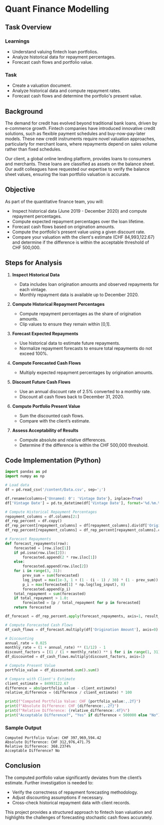# Quant Finance Modelling

## Task Overview

### Learnings
- Understand valuing fintech loan portfolios.
- Analyze historical data for repayment percentages.
- Forecast cash flows and portfolio value.

### Task
- Create a valuation document.
- Analyze historical data and compute repayment rates.
- Forecast cash flows and determine the portfolio's present value.

## Background

The demand for credit has evolved beyond traditional bank loans, driven by e-commerce growth. Fintech companies have introduced innovative credit solutions, such as flexible payment schedules and buy-now-pay-later models. These new credit instruments require novel valuation approaches, particularly for merchant loans, where repayments depend on sales volume rather than fixed schedules.

Our client, a global online lending platform, provides loans to consumers and merchants. These loans are classified as assets on the balance sheet. Our audit colleagues have requested our expertise to verify the balance sheet values, ensuring the loan portfolio valuation is accurate.

## Objective

As part of the quantitative finance team, you will:
- Inspect historical data (June 2019 - December 2020) and compute repayment percentages.
- Compute expected repayment percentages over the loan lifetime.
- Forecast cash flows based on origination amounts.
- Compute the portfolio's present value using a given discount rate.
- Compare your valuation with the client's estimate (CHF 84,993,122.67) and determine if the difference is within the acceptable threshold of CHF 500,000.

## Steps for Analysis

1. **Inspect Historical Data**
   - Data includes loan origination amounts and observed repayments for each vintage.
   - Monthly repayment data is available up to December 2020.

2. **Compute Historical Repayment Percentages**
   - Compute repayment percentages as the share of origination amounts.
   - Clip values to ensure they remain within [0,1].

3. **Forecast Expected Repayments**
   - Use historical data to estimate future repayments.
   - Normalize repayment forecasts to ensure total repayments do not exceed 100%.

4. **Compute Forecasted Cash Flows**
   - Multiply expected repayment percentages by origination amounts.

5. **Discount Future Cash Flows**
   - Use an annual discount rate of 2.5% converted to a monthly rate.
   - Discount all cash flows back to December 31, 2020.

6. **Compute Portfolio Present Value**
   - Sum the discounted cash flows.
   - Compare with the client’s estimate.

7. **Assess Acceptability of Results**
   - Compute absolute and relative differences.
   - Determine if the difference is within the CHF 500,000 threshold.

## Code Implementation (Python)

```python
import pandas as pd
import numpy as np

# Load data
df = pd.read_csv('/content/Data.csv', sep=';')

df.rename(columns={'Unnamed: 0': 'Vintage Date'}, inplace=True)
df['Vintage Date'] = pd.to_datetime(df['Vintage Date'], format='%d.%m.%Y')

# Compute Historical Repayment Percentages
repayment_columns = df.columns[2:]
df_rep_percent = df.copy()
df_rep_percent[repayment_columns] = df[repayment_columns].div(df['Origination Amount'], axis=0)
df_rep_percent[repayment_columns] = df_rep_percent[repayment_columns].clip(0, 1)

# Forecast Repayments
def forecast_repayments(row):
    forecasted = [row.iloc[1]]
    if pd.isna(row.iloc[2]):
        forecasted.append(2 * row.iloc[1])
    else:
        forecasted.append(row.iloc[2])
    for i in range(3, 31):
        prev_sum = sum(forecasted)
        log_input = max(1e-3, 1 + (1 - (i - 1) / 30) * (1 - prev_sum))
        p_i = max(forecasted[1] * np.log(log_input), 0)
        forecasted.append(p_i)
    total_repayment = sum(forecasted)
    if total_repayment > 1.0:
        forecasted = [p / total_repayment for p in forecasted]
    return forecasted

df_forecast = df_rep_percent.apply(forecast_repayments, axis=1, result_type='expand')

# Compute Forecasted Cash Flows
df_cash_flows = df_forecast.multiply(df['Origination Amount'], axis=0)

# Discounting
annual_rate = 0.025
monthly_rate = (1 + annual_rate) ** (1/12) - 1
discount_factors = [(1 / (1 + monthly_rate)) ** i for i in range(1, 31)]
df_discounted = df_cash_flows.multiply(discount_factors, axis=1)

# Compute Present Value
portfolio_value = df_discounted.sum().sum()

# Compare with Client's Estimate
client_estimate = 84993122.67
difference = abs(portfolio_value - client_estimate)
relative_difference = (difference / client_estimate) * 100

print(f"Computed Portfolio Value: CHF {portfolio_value:,.2f}")
print(f"Absolute Difference: CHF {difference:,.2f}")
print(f"Relative Difference: {relative_difference:.4f}%")
print("Acceptable Difference?", "Yes" if difference < 500000 else "No")
```

### Sample Output
```
Computed Portfolio Value: CHF 397,969,594.42
Absolute Difference: CHF 312,976,471.75
Relative Difference: 368.2374%
Acceptable Difference? No
```

## Conclusion

The computed portfolio value significantly deviates from the client’s estimate. Further investigation is needed to:
- Verify the correctness of repayment forecasting methodology.
- Adjust discounting assumptions if necessary.
- Cross-check historical repayment data with client records.

This project provides a structured approach to fintech loan valuation and highlights the challenges of forecasting stochastic cash flows accurately.

